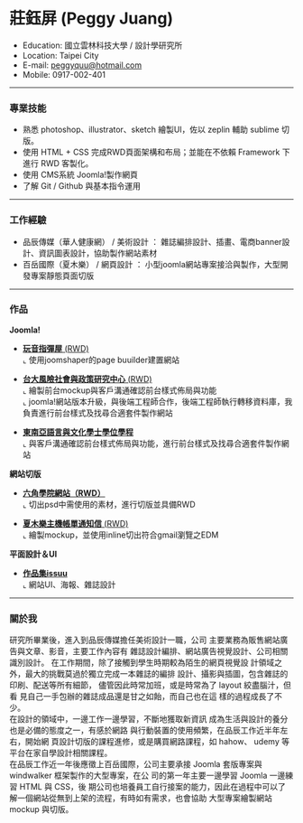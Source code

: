 # 莊鈺屏 (Peggy Juang)
- Education: 國立雲林科技大學 / 設計學研究所
- Location: Taipei City
- E-mail: peggyquu@hotmail.com
- Mobile: 0917-002-401
<hr>

### 專業技能
- 熟悉 photoshop、illustrator、sketch 繪製UI，佐以 zeplin 輔助 sublime 切版。
- 使用 HTML + CSS 完成RWD頁面架構和布局；並能在不依賴 Framework 下進行 RWD 客製化。
- 使用 CMS系統 Joomla!製作網頁
- 了解 Git / Github 與基本指令運用
<hr>

### 工作經驗 
-  品辰傳媒（華人健康網） / 美術設計 ： <span>雜誌編排設計、插畫、電商banner設計、資訊圖表設計，協助製作網站素材</span><BR>
-  百岳國際（夏木樂） / 網頁設計 ： <span>小型joomla網站專案接洽與製作，大型開發專案靜態頁面切版</span><BR> 
<hr>

### 作品
**Joomla!**
- <a href="https://www.suhuguitar.tw/" target="_blank"><B>玩音指彈屋</B> (RWD)</a> <BR>
  ⌞ 使用joomshaper的page buuilder建置網站 <BR>

- <a href="http://rsprc.ntu.edu.tw/zh-tw/" target="_blank"><B>台大風險社會與政策研究中心</B> (RWD)</a> <BR>
  ⌞ 繪製前台mockup與客戶溝通確認前台樣式佈局與功能 <BR>
  ⌞ joomla!網站版本升級，與後端工程師合作，後端工程師執行轉移資料庫，我負責進行前台樣式及找尋合適套件製作網站 <BR>
  
- <a href="https://sealc-nccu.nccu.edu.tw/" target="_blank"><B>東南亞語言與文化學士學位學程</B> </a> <BR>
  ⌞ 與客戶溝通確認前台樣式佈局與功能，進行前台樣式及找尋合適套件製作網站 <BR>

**網站切版**
- <a href="https://peggyquu.github.io/hexschoolweb/" target="_blank"><B>六角學院網站（RWD）</B></a> <BR>
  ⌞ 切出psd中需使用的素材，進行切版並具備RWD<BR> 

- <a href="https://peggyquu.github.io/edm1/"><B>夏木樂主機帳單通知信</B> (RWD)</a> <BR>
  ⌞ 繪製mockup，並使用inline切出符合gmail瀏覽之EDM<BR>

**平面設計＆UI**
- <a href="https://issuu.com/peggyquu/docs/______" target="_blank"><B>作品集issuu</B></a> <BR>
  ⌞ 網站UI、海報、雜誌設計<BR> 
<hr>
  
### 關於我
研究所畢業後，進入到品辰傳媒擔任美術設計一職，公司 主要業務為販售網站廣告與文章、影音，主要工作內容有 雜誌設計編排、網站廣告視覺設計、公司相關識別設計。 在工作期間，除了接觸到學生時期較為陌生的網頁視覺設 計領域之外，最大的挑戰莫過於獨立完成一本雜誌的編排 設計、攝影與插圖，包含雜誌的印刷、配送等所有細節， 儘管因此時常加班，或是時常為了 layout 絞盡腦汁，但看 見自己一手包辦的雜誌成品還是甘之如飴，而自己也在這 樣的過程成長了不少。<br>
在設計的領域中，一邊工作一邊學習，不斷地獲取新資訊 成為生活與設計的養分也是必備的態度之一，有感於網路 與行動裝置的使用頻繁，在品辰工作近半年左右，開始網 頁設計切版的課程進修，或是購買網路課程，如 hahow、 udemy 等平台在家自學設計相關課程。<br>
在品辰工作近一年後應徵上百岳國際，公司主要承接 Joomla 套版專案與 windwalker 框架製作的大型專案，在公 司的第一年主要一邊學習 Joomla 一邊練習 HTML 與 CSS，後 期公司也培養員工自行接案的能力，因此在過程中可以了 解一個網站從無到上架的流程，有時如有需求，也會協助 大型專案繪製網站 mockup 與切版。<br>

